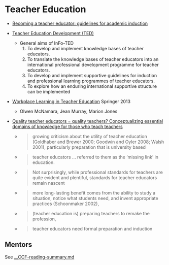 Teacher Education
=================


* [Becoming a teacher educator: guidelines for academic induction](https://www.advance-he.ac.uk/knowledge-hub/becoming-teacher-educator-guidelines-academic-induction)
* [Teacher Education Development (TED)](https://info-ted.eu/)
    * General aims of InFo-TED
        1. To develop and implement knowledge bases of teacher educators.
        2. To translate the knowledge bases of teacher educators into an international professional development programme for teacher educators.
        3. To develop and implement supportive guidelines for induction and professional learning programmes of teacher educators.
        4. To explore how an enduring international supportive structure can be implemented 

* [Workplace Learning in Teacher Education](https://link.springer.com/book/10.1007/978-94-007-7826-9) Springer 2013 
    * Olwen McNamara, Jean Murray, Marion Jones


* [Quality teacher educators = quality teachers? Conceptualizing essential domains of knowledge for those who teach teachers](https://www.tandfonline.com/doi/full/10.1080/13664530.2013.813766?src=recsys)
    * > growing criticism about the utility of teacher education (Goldhaber and Brewer 2000; Goodwin and Oyler 2008; Walsh 2001), particularly preparation that is university based
    * > teacher educators ... referred to them as the ‘missing link’ in education.
    * > Not surprisingly, while professional standards for teachers are quite evident and plentiful, standards for teacher educators remain nascent
    * > more long-lasting benefit comes from the ability to study a situation, notice what students need, and invent appropriate practices (Schoonmaker 2002), 
    * > (teacher education is) preparing teachers to remake the profession,
    * > teacher educators need formal preparation and induction

Mentors
-------

See [__CCF-reading-summary.md](reading_summaries/__CCF-reading-summary.md)
